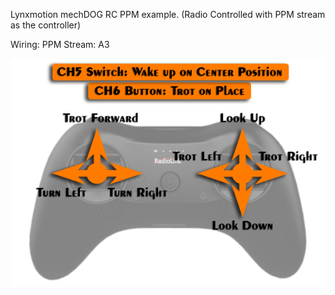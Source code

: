 Lynxmotion mechDOG RC PPM example. (Radio Controlled with PPM stream as the controller)

Wiring:
  PPM Stream: A3
  
![Alt Text](https://github.com/Lynxmotion/SES-V2-mechDOG/blob/master/mechDOG_RC_PPM/SESV2-mechDOG-Setup-RC-Control.PNG)
